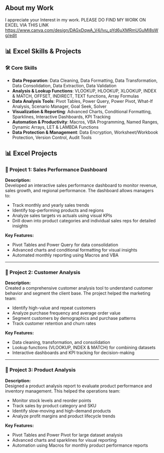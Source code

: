 ## About my Work
I appreciate your Interest in my work. PLEASE DO FIND MY WORK ON EXCEL VIA THIS LINK https://www.canva.com/design/DAGxDqwA_V4/Ivu_pYd6uXMRmUGuMl8sWg/edit

## 📊 Excel Skills & Projects  

### 🛠️ Core Skills  

- **Data Preparation**: Data Cleaning, Data Formatting, Data Transformation, Data Consolidation, Data Extraction, Data Validation  
- **Analysis & Lookup Functions**: VLOOKUP, HLOOKUP, XLOOKUP, INDEX & MATCH, OFFSET, INDIRECT, TEXT functions, Array Formulas  
- **Data Analysis Tools**: Pivot Tables, Power Query, Power Pivot, What-If Analysis, Scenario Manager, Goal Seek, Solver  
- **Visualization & Reporting**: Advanced Charts, Conditional Formatting, Sparklines, Interactive Dashboards, KPI Tracking  
- **Automation & Productivity**: Macros, VBA Programming, Named Ranges, Dynamic Arrays, LET & LAMBDA Functions  
- **Data Protection & Management**: Data Encryption, Worksheet/Workbook Protection, Version Control, Audit Tools  

## 📊 Excel Projects  

### 📂 Project 1: Sales Performance Dashboard  
**Description:**  
Developed an interactive sales performance dashboard to monitor revenue, sales growth, and regional performance. The dashboard allows managers to:  
- Track monthly and yearly sales trends  
- Identify top-performing products and regions  
- Analyze sales targets vs actuals using visual KPIs  
- Drill down into product categories and individual sales reps for detailed insights  

**Key Features:**  
- Pivot Tables and Power Query for data consolidation  
- Advanced charts and conditional formatting for visual insights  
- Automated monthly reporting using Macros and VBA  

---

### 📂 Project 2: Customer Analysis  
**Description:**  
Created a comprehensive customer analysis tool to understand customer behavior and segment the client base. The project helped the marketing team:  
- Identify high-value and repeat customers  
- Analyze purchase frequency and average order value  
- Segment customers by demographics and purchase patterns  
- Track customer retention and churn rates  

**Key Features:**  
- Data cleaning, transformation, and consolidation  
- Lookup functions (VLOOKUP, INDEX & MATCH) for combining datasets  
- Interactive dashboards and KPI tracking for decision-making  

---

### 📂 Project 3: Product Analysis  
**Description:**  
Designed a product analysis report to evaluate product performance and inventory management. This helped the operations team:  
- Monitor stock levels and reorder points  
- Track sales by product category and SKU  
- Identify slow-moving and high-demand products  
- Analyze profit margins and product lifecycle trends  

**Key Features:**  
- Pivot Tables and Power Pivot for large dataset analysis  
- Advanced charts and sparklines for visual reporting  
- Automation using Macros for monthly product performance reports  
 
